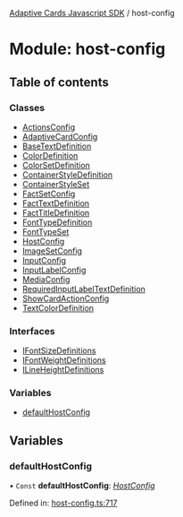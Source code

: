 [Adaptive Cards Javascript SDK](../README.md) / host-config

# Module: host-config

## Table of contents

### Classes

- [ActionsConfig](../classes/host_config.actionsconfig.md)
- [AdaptiveCardConfig](../classes/host_config.adaptivecardconfig.md)
- [BaseTextDefinition](../classes/host_config.basetextdefinition.md)
- [ColorDefinition](../classes/host_config.colordefinition.md)
- [ColorSetDefinition](../classes/host_config.colorsetdefinition.md)
- [ContainerStyleDefinition](../classes/host_config.containerstyledefinition.md)
- [ContainerStyleSet](../classes/host_config.containerstyleset.md)
- [FactSetConfig](../classes/host_config.factsetconfig.md)
- [FactTextDefinition](../classes/host_config.facttextdefinition.md)
- [FactTitleDefinition](../classes/host_config.facttitledefinition.md)
- [FontTypeDefinition](../classes/host_config.fonttypedefinition.md)
- [FontTypeSet](../classes/host_config.fonttypeset.md)
- [HostConfig](../classes/host_config.hostconfig.md)
- [ImageSetConfig](../classes/host_config.imagesetconfig.md)
- [InputConfig](../classes/host_config.inputconfig.md)
- [InputLabelConfig](../classes/host_config.inputlabelconfig.md)
- [MediaConfig](../classes/host_config.mediaconfig.md)
- [RequiredInputLabelTextDefinition](../classes/host_config.requiredinputlabeltextdefinition.md)
- [ShowCardActionConfig](../classes/host_config.showcardactionconfig.md)
- [TextColorDefinition](../classes/host_config.textcolordefinition.md)

### Interfaces

- [IFontSizeDefinitions](../interfaces/host_config.ifontsizedefinitions.md)
- [IFontWeightDefinitions](../interfaces/host_config.ifontweightdefinitions.md)
- [ILineHeightDefinitions](../interfaces/host_config.ilineheightdefinitions.md)

### Variables

- [defaultHostConfig](host_config.md#defaulthostconfig)

## Variables

### defaultHostConfig

• `Const` **defaultHostConfig**: [_HostConfig_](../classes/host_config.hostconfig.md)

Defined in: [host-config.ts:717](https://github.com/microsoft/AdaptiveCards/blob/0938a1f10/source/nodejs/adaptivecards/src/host-config.ts#L717)

